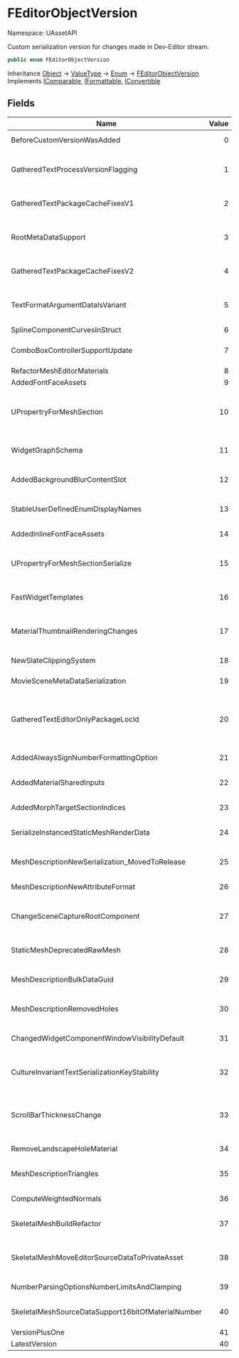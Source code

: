 # FEditorObjectVersion

Namespace: UAssetAPI

Custom serialization version for changes made in Dev-Editor stream.

```csharp
public enum FEditorObjectVersion
```

Inheritance [Object](https://docs.microsoft.com/en-us/dotnet/api/system.object) → [ValueType](https://docs.microsoft.com/en-us/dotnet/api/system.valuetype) → [Enum](https://docs.microsoft.com/en-us/dotnet/api/system.enum) → [FEditorObjectVersion](./uassetapi.feditorobjectversion.md)<br>
Implements [IComparable](https://docs.microsoft.com/en-us/dotnet/api/system.icomparable), [IFormattable](https://docs.microsoft.com/en-us/dotnet/api/system.iformattable), [IConvertible](https://docs.microsoft.com/en-us/dotnet/api/system.iconvertible)

## Fields

| Name | Value | Description |
| --- | --: | --- |
| BeforeCustomVersionWasAdded | 0 | Before any version changes were made |
| GatheredTextProcessVersionFlagging | 1 | Localizable text gathered and stored in packages is now flagged with a localizable text gathering process version |
| GatheredTextPackageCacheFixesV1 | 2 | Fixed several issues with the gathered text cache stored in package headers |
| RootMetaDataSupport | 3 | Added support for "root" meta-data (meta-data not associated with a particular object in a package) |
| GatheredTextPackageCacheFixesV2 | 4 | Fixed issues with how Blueprint bytecode was cached |
| TextFormatArgumentDataIsVariant | 5 | Updated FFormatArgumentData to allow variant data to be marshaled from a BP into C++ |
| SplineComponentCurvesInStruct | 6 | Changes to SplineComponent |
| ComboBoxControllerSupportUpdate | 7 | Updated ComboBox to support toggling the menu open, better controller support |
| RefactorMeshEditorMaterials | 8 | Refactor mesh editor materials |
| AddedFontFaceAssets | 9 | Added UFontFace assets |
| UPropertryForMeshSection | 10 | Add UPROPERTY for TMap of Mesh section, so the serialize will be done normally (and export to text will work correctly) |
| WidgetGraphSchema | 11 | Update the schema of all widget blueprints to use the WidgetGraphSchema |
| AddedBackgroundBlurContentSlot | 12 | Added a specialized content slot to the background blur widget |
| StableUserDefinedEnumDisplayNames | 13 | Updated UserDefinedEnums to have stable keyed display names |
| AddedInlineFontFaceAssets | 14 | Added "Inline" option to UFontFace assets |
| UPropertryForMeshSectionSerialize | 15 | Fix a serialization issue with static mesh FMeshSectionInfoMap FProperty |
| FastWidgetTemplates | 16 | Adding a version bump for the new fast widget construction in case of problems. |
| MaterialThumbnailRenderingChanges | 17 | Update material thumbnails to be more intelligent on default primitive shape for certain material types |
| NewSlateClippingSystem | 18 | Introducing a new clipping system for Slate/UMG |
| MovieSceneMetaDataSerialization | 19 | MovieScene Meta Data added as native Serialization |
| GatheredTextEditorOnlyPackageLocId | 20 | Text gathered from properties now adds two variants: a version without the package localization ID (for use at runtime), and a version with it (which is editor-only) |
| AddedAlwaysSignNumberFormattingOption | 21 | Added AlwaysSign to FNumberFormattingOptions |
| AddedMaterialSharedInputs | 22 | Added additional objects that must be serialized as part of this new material feature |
| AddedMorphTargetSectionIndices | 23 | Added morph target section indices |
| SerializeInstancedStaticMeshRenderData | 24 | Serialize the instanced static mesh render data, to avoid building it at runtime |
| MeshDescriptionNewSerialization_MovedToRelease | 25 | Change to MeshDescription serialization (moved to release) |
| MeshDescriptionNewAttributeFormat | 26 | New format for mesh description attributes |
| ChangeSceneCaptureRootComponent | 27 | Switch root component of SceneCapture actors from MeshComponent to SceneComponent |
| StaticMeshDeprecatedRawMesh | 28 | StaticMesh serializes MeshDescription instead of RawMesh |
| MeshDescriptionBulkDataGuid | 29 | MeshDescriptionBulkData contains a Guid used as a DDC key |
| MeshDescriptionRemovedHoles | 30 | Change to MeshDescription serialization (removed FMeshPolygon::HoleContours) |
| ChangedWidgetComponentWindowVisibilityDefault | 31 | Change to the WidgetCompoent WindowVisibilty default value |
| CultureInvariantTextSerializationKeyStability | 32 | Avoid keying culture invariant display strings during serialization to avoid non-deterministic cooking issues |
| ScrollBarThicknessChange | 33 | Change to UScrollBar and UScrollBox thickness property (removed implicit padding of 2, so thickness value must be incremented by 4). |
| RemoveLandscapeHoleMaterial | 34 | Deprecated LandscapeHoleMaterial |
| MeshDescriptionTriangles | 35 | MeshDescription defined by triangles instead of arbitrary polygons |
| ComputeWeightedNormals | 36 | Add weighted area and angle when computing the normals |
| SkeletalMeshBuildRefactor | 37 | SkeletalMesh now can be rebuild in editor, no more need to re-import |
| SkeletalMeshMoveEditorSourceDataToPrivateAsset | 38 | Move all SkeletalMesh source data into a private uasset in the same package has the skeletalmesh |
| NumberParsingOptionsNumberLimitsAndClamping | 39 | Parse text only if the number is inside the limits of its type |
| SkeletalMeshSourceDataSupport16bitOfMaterialNumber | 40 | Make sure we can have more then 255 material in the skeletal mesh source data |
| VersionPlusOne | 41 |  |
| LatestVersion | 40 |  |
